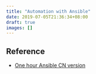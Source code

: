 ```yaml
---
title: "Automation with Ansible"
date: 2019-07-05T21:36:34+08:00
draft: true
images: []
---
```


## Reference

- [One hour Ansible CN version](https://www.jianshu.com/p/62388a4fcbc6)
